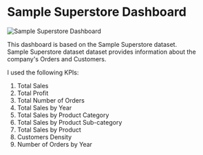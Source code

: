 # Sample Superstore Dashboard #
    
![Sample Superstore Dashboard](https://github.com/AfnanAbouElwafa/Tableau-Dashboards/assets/60342798/beb7d523-0678-475a-a841-e3e8315e8177)

This dashboard is based on the Sample Superstore dataset.  
Sample Superstore dataset dataset provides information about the company's Orders and Customers.  

I used the following KPIs:
1. Total Sales
2. Total Profit
3. Total Number of Orders
4. Total Sales by Year
5. Total Sales by Product Category
6. Total Sales by Product Sub-category
7. Total Sales by Product
8. Customers Density
9. Number of Orders by Year
